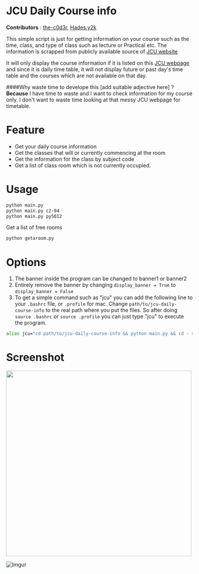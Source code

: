 # JCU Daily Course info

**Contributors** : [the-c0d3r](https://github.com/the-c0d3r), [Hades.y2k](https://github.com/Hadesy2k)

This simple script is just for getting information on your course such as the time, class, and type of class such as lecture or Practical etc. The information is scrapped from publicly available source of [JCU website](http://afm.jcu.edu.sg/JCU/InfoDisplay/DailyCourseInfoMain.aspx)

It will only display the course information if it is listed on this [JCU webpage](http://afm.jcu.edu.sg/JCU/InfoDisplay/DailyCourseInfoMain.aspx) and since it is daily time table, it will not display future or past day's time table and the courses which are not available on that day. 

####Why waste time to develope this [add suitable adjective here] ?
**Because** I have time to waste and I want to check information for my course only. I don't want to waste time looking at that messy JCU webpage for timetable.

Feature 
===

- Get your daily course information
- Get the classes that will or currently commencing at the room
- Get the information for the class by subject code
- Get a list of class room which is not currently occupied.


Usage
===

```sh
python main.py
python main.py c2-04 
python main.py py5012
```


Get a list of free rooms
```sh
python getaroom.py
```


Options
===
1. The banner inside the program can be changed to banner1 or banner2
2. Entirely remove the banner by changing `display_banner = True` to `display_banner = False`
3. To get a simple command such as "jcu" you can add the following line to your `.bashrc` file, or `.profile` for mac. Change `path/to/jcu-daily-course-info` to the real path where you put the files. So after doing `source .bashrc` or `source .profile` you can just type "jcu" to execute the program. 

```sh
alias jcu="cd path/to/jcu-daily-course-info && python main.py && cd - > /dev/null"
```

Screenshot
=====

<img src="http://i.imgur.com/mcV5hhd.png" height="500" />

![Imgur](http://i.imgur.com/6Hu2Gxa.png)
